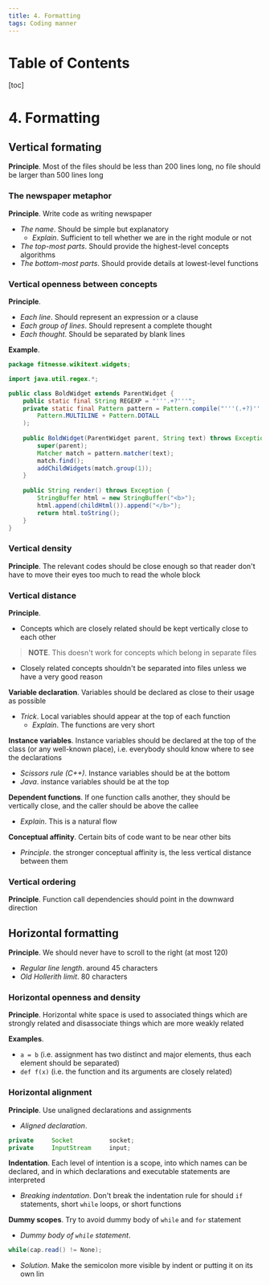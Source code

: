 ```yaml
---
title: 4. Formatting
tags: Coding manner
---
```


# Table of Contents
[toc]

# 4. Formatting
## Vertical formating
**Principle**. Most of the files should be less than 200 lines long, no file should be larger than 500 lines long

### The newspaper metaphor
**Principle**. Write code as writing newspaper
* *The name*. Should be simple but explanatory
    * *Explain*. Sufficient to tell whether we are in the right module or not
* *The top-most parts*. Should provide the highest-level concepts algorithms
* *The bottom-most parts*. Should provide details at lowest-level functions

### Vertical openness between concepts
**Principle**.
* *Each line*. Should represent an expression or a clause
* *Each group of lines*. Should represent a complete thought
* *Each thought*. Should be separated by blank lines

**Example**.

```java
package fitnesse.wikitext.widgets;

import java.util.regex.*;

public class BoldWidget extends ParentWidget {
    public static final String REGEXP = "'''.+?'''";
    private static final Pattern pattern = Pattern.compile("'''(.+?)'''",
        Pattern.MULTILINE + Pattern.DOTALL
    );
    
    public BoldWidget(ParentWidget parent, String text) throws Exception {
        super(parent);
        Matcher match = pattern.matcher(text);
        match.find();
        addChildWidgets(match.group(1));
    }
    
    public String render() throws Exception {
        StringBuffer html = new StringBuffer("<b>");
        html.append(childHtml()).append("</b>");
        return html.toString();
    }
}
```

### Vertical density
**Principle**. The relevant codes should be close enough so that reader don't have to move their eyes too much to read the whole block

### Vertical distance
**Principle**. 
* Concepts which are closely related should be kept vertically close to each other

>**NOTE**. This doesn't work for concepts which belong in separate files

* Closely related concepts shouldn't be separated into files unless we have a very good reason

**Variable declaration**. Variables should be declared as close to their usage as possible
* *Trick*. Local variables should appear at the top of each function
    * *Explain*. The functions are very short

**Instance variables**. Instance variables should be declared at the top of the class (or any well-known place), i.e. everybody should know where to see the declarations
* *Scissors rule (C++)*. Instance variables should be at the bottom
* *Java*. instance variables should be at the top

**Dependent functions**. If one function calls another, they should be vertically close, and the caller should be above the callee
* *Explain*. This is a natural flow

**Conceptual affinity**. Certain bits of code want to be near other bits
* *Principle*. the stronger conceptual affinity is, the less vertical distance between them

### Vertical ordering
**Principle**. Function call dependencies should point in the downward direction

## Horizontal formatting
**Principle**. We should never have to scroll to the right (at most 120)
* *Regular line length*. around 45 characters
* *Old Hollerith limit*. 80 characters

### Horizontal openness and density
**Principle**. Horizontal white space is used to associated things which are strongly related and disassociate things which are more weakly related

**Examples**.
* `a = b` (i.e. assignment has two distinct and major elements, thus each element should be separated)
* `def f(x)` (i.e. the function and its arguments are closely related)

### Horizontal alignment
**Principle**. Use unaligned declarations and assignments
* *Aligned declaration*.

```java
private     Socket          socket;
private     InputStream     input;
```

**Indentation**. Each level of intention is a scope, into which names can be declared, and in which declarations and executable statements are interpreted
* *Breaking indentation*. Don't break the indentation rule for should `if` statements, short `while` loops, or short functions

**Dummy scopes**. Try to avoid dummy body of `while` and `for` statement
* *Dummy body of `while` statement*.

```java
while(cap.read() != None);
```

* *Solution*. Make the semicolon more visible by indent or putting it on its own lin